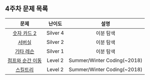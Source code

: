 ## 4주차 문제 목록

|                                        문제                                         |  난이도  |            설명             |
| :---------------------------------------------------------------------------------: | :------: | :-------------------------: |
|                [숫자 카드 2](https://www.acmicpc.net/problem/10816)                 | Silver 4 |          이분 탐색          |
|                   [서버실](https://www.acmicpc.net/problem/17245)                   | Silver 2 |          이분 탐색          |
|                  [기타 레슨](https://www.acmicpc.net/problem/2343)                  | Silver 1 |          이분 탐색          |
| [점프와 순간 이동](https://school.programmers.co.kr/learn/courses/30/lessons/12980) | Level 2  | Summer/Winter Coding(~2018) |
|     [스킬트리](https://school.programmers.co.kr/learn/courses/30/lessons/49993)     | Level 2  | Summer/Winter Coding(~2018) |
